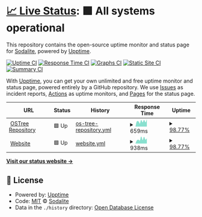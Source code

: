 # [📈 Live Status](https://uptime.sodalite.rocks): <!--live status--> **🟩 All systems operational**

This repository contains the open-source uptime monitor and status page for [Sodalite](https://sodalite.rocks), powered by [Upptime](https://github.com/upptime/upptime).

[![Uptime CI](https://github.com/sodaliterocks/upptime/workflows/Uptime%20CI/badge.svg)](https://github.com/sodaliterocks/upptime/actions?query=workflow%3A%22Uptime+CI%22)
[![Response Time CI](https://github.com/sodaliterocks/upptime/workflows/Response%20Time%20CI/badge.svg)](https://github.com/sodaliterocks/upptime/actions?query=workflow%3A%22Response+Time+CI%22)
[![Graphs CI](https://github.com/sodaliterocks/upptime/workflows/Graphs%20CI/badge.svg)](https://github.com/sodaliterocks/upptime/actions?query=workflow%3A%22Graphs+CI%22)
[![Static Site CI](https://github.com/sodaliterocks/upptime/workflows/Static%20Site%20CI/badge.svg)](https://github.com/sodaliterocks/upptime/actions?query=workflow%3A%22Static+Site+CI%22)
[![Summary CI](https://github.com/sodaliterocks/upptime/workflows/Summary%20CI/badge.svg)](https://github.com/sodaliterocks/upptime/actions?query=workflow%3A%22Summary+CI%22)

With [Upptime](https://upptime.js.org), you can get your own unlimited and free uptime monitor and status page, powered entirely by a GitHub repository. We use [Issues](https://github.com/sodaliterocks/upptime/issues) as incident reports, [Actions](https://github.com/sodaliterocks/upptime/actions) as uptime monitors, and [Pages](https://uptime.sodalite.rocks) for the status page.

<!--start: status pages-->
<!-- This summary is generated by Upptime (https://github.com/upptime/upptime) -->
<!-- Do not edit this manually, your changes will be overwritten -->
<!-- prettier-ignore -->
| URL | Status | History | Response Time | Uptime |
| --- | ------ | ------- | ------------- | ------ |
| <img alt="" src="https://favicons.githubusercontent.com/ostree.sodalite.rocks" height="13"> [OSTree Repository](https://ostree.sodalite.rocks) | 🟩 Up | [os-tree-repository.yml](https://github.com/sodaliterocks/upptime/commits/HEAD/history/os-tree-repository.yml) | <details><summary><img alt="Response time graph" src="./graphs/os-tree-repository/response-time-week.png" height="20"> 659ms</summary><br><a href="https://uptime.sodalite.rocks/history/os-tree-repository"><img alt="Response time 695" src="https://img.shields.io/endpoint?url=https%3A%2F%2Fraw.githubusercontent.com%2Fsodaliterocks%2Fupptime%2FHEAD%2Fapi%2Fos-tree-repository%2Fresponse-time.json"></a><br><a href="https://uptime.sodalite.rocks/history/os-tree-repository"><img alt="24-hour response time 431" src="https://img.shields.io/endpoint?url=https%3A%2F%2Fraw.githubusercontent.com%2Fsodaliterocks%2Fupptime%2FHEAD%2Fapi%2Fos-tree-repository%2Fresponse-time-day.json"></a><br><a href="https://uptime.sodalite.rocks/history/os-tree-repository"><img alt="7-day response time 659" src="https://img.shields.io/endpoint?url=https%3A%2F%2Fraw.githubusercontent.com%2Fsodaliterocks%2Fupptime%2FHEAD%2Fapi%2Fos-tree-repository%2Fresponse-time-week.json"></a><br><a href="https://uptime.sodalite.rocks/history/os-tree-repository"><img alt="30-day response time 669" src="https://img.shields.io/endpoint?url=https%3A%2F%2Fraw.githubusercontent.com%2Fsodaliterocks%2Fupptime%2FHEAD%2Fapi%2Fos-tree-repository%2Fresponse-time-month.json"></a><br><a href="https://uptime.sodalite.rocks/history/os-tree-repository"><img alt="1-year response time 695" src="https://img.shields.io/endpoint?url=https%3A%2F%2Fraw.githubusercontent.com%2Fsodaliterocks%2Fupptime%2FHEAD%2Fapi%2Fos-tree-repository%2Fresponse-time-year.json"></a></details> | <details><summary><a href="https://uptime.sodalite.rocks/history/os-tree-repository">98.77%</a></summary><a href="https://uptime.sodalite.rocks/history/os-tree-repository"><img alt="All-time uptime 99.94%" src="https://img.shields.io/endpoint?url=https%3A%2F%2Fraw.githubusercontent.com%2Fsodaliterocks%2Fupptime%2FHEAD%2Fapi%2Fos-tree-repository%2Fuptime.json"></a><br><a href="https://uptime.sodalite.rocks/history/os-tree-repository"><img alt="24-hour uptime 100.00%" src="https://img.shields.io/endpoint?url=https%3A%2F%2Fraw.githubusercontent.com%2Fsodaliterocks%2Fupptime%2FHEAD%2Fapi%2Fos-tree-repository%2Fuptime-day.json"></a><br><a href="https://uptime.sodalite.rocks/history/os-tree-repository"><img alt="7-day uptime 98.77%" src="https://img.shields.io/endpoint?url=https%3A%2F%2Fraw.githubusercontent.com%2Fsodaliterocks%2Fupptime%2FHEAD%2Fapi%2Fos-tree-repository%2Fuptime-week.json"></a><br><a href="https://uptime.sodalite.rocks/history/os-tree-repository"><img alt="30-day uptime 99.72%" src="https://img.shields.io/endpoint?url=https%3A%2F%2Fraw.githubusercontent.com%2Fsodaliterocks%2Fupptime%2FHEAD%2Fapi%2Fos-tree-repository%2Fuptime-month.json"></a><br><a href="https://uptime.sodalite.rocks/history/os-tree-repository"><img alt="1-year uptime 99.94%" src="https://img.shields.io/endpoint?url=https%3A%2F%2Fraw.githubusercontent.com%2Fsodaliterocks%2Fupptime%2FHEAD%2Fapi%2Fos-tree-repository%2Fuptime-year.json"></a></details>
| <img alt="" src="https://favicons.githubusercontent.com/sodalite.rocks" height="13"> [Website](https://sodalite.rocks) | 🟩 Up | [website.yml](https://github.com/sodaliterocks/upptime/commits/HEAD/history/website.yml) | <details><summary><img alt="Response time graph" src="./graphs/website/response-time-week.png" height="20"> 938ms</summary><br><a href="https://uptime.sodalite.rocks/history/website"><img alt="Response time 956" src="https://img.shields.io/endpoint?url=https%3A%2F%2Fraw.githubusercontent.com%2Fsodaliterocks%2Fupptime%2FHEAD%2Fapi%2Fwebsite%2Fresponse-time.json"></a><br><a href="https://uptime.sodalite.rocks/history/website"><img alt="24-hour response time 682" src="https://img.shields.io/endpoint?url=https%3A%2F%2Fraw.githubusercontent.com%2Fsodaliterocks%2Fupptime%2FHEAD%2Fapi%2Fwebsite%2Fresponse-time-day.json"></a><br><a href="https://uptime.sodalite.rocks/history/website"><img alt="7-day response time 938" src="https://img.shields.io/endpoint?url=https%3A%2F%2Fraw.githubusercontent.com%2Fsodaliterocks%2Fupptime%2FHEAD%2Fapi%2Fwebsite%2Fresponse-time-week.json"></a><br><a href="https://uptime.sodalite.rocks/history/website"><img alt="30-day response time 1431" src="https://img.shields.io/endpoint?url=https%3A%2F%2Fraw.githubusercontent.com%2Fsodaliterocks%2Fupptime%2FHEAD%2Fapi%2Fwebsite%2Fresponse-time-month.json"></a><br><a href="https://uptime.sodalite.rocks/history/website"><img alt="1-year response time 956" src="https://img.shields.io/endpoint?url=https%3A%2F%2Fraw.githubusercontent.com%2Fsodaliterocks%2Fupptime%2FHEAD%2Fapi%2Fwebsite%2Fresponse-time-year.json"></a></details> | <details><summary><a href="https://uptime.sodalite.rocks/history/website">98.77%</a></summary><a href="https://uptime.sodalite.rocks/history/website"><img alt="All-time uptime 99.94%" src="https://img.shields.io/endpoint?url=https%3A%2F%2Fraw.githubusercontent.com%2Fsodaliterocks%2Fupptime%2FHEAD%2Fapi%2Fwebsite%2Fuptime.json"></a><br><a href="https://uptime.sodalite.rocks/history/website"><img alt="24-hour uptime 100.00%" src="https://img.shields.io/endpoint?url=https%3A%2F%2Fraw.githubusercontent.com%2Fsodaliterocks%2Fupptime%2FHEAD%2Fapi%2Fwebsite%2Fuptime-day.json"></a><br><a href="https://uptime.sodalite.rocks/history/website"><img alt="7-day uptime 98.77%" src="https://img.shields.io/endpoint?url=https%3A%2F%2Fraw.githubusercontent.com%2Fsodaliterocks%2Fupptime%2FHEAD%2Fapi%2Fwebsite%2Fuptime-week.json"></a><br><a href="https://uptime.sodalite.rocks/history/website"><img alt="30-day uptime 99.70%" src="https://img.shields.io/endpoint?url=https%3A%2F%2Fraw.githubusercontent.com%2Fsodaliterocks%2Fupptime%2FHEAD%2Fapi%2Fwebsite%2Fuptime-month.json"></a><br><a href="https://uptime.sodalite.rocks/history/website"><img alt="1-year uptime 99.94%" src="https://img.shields.io/endpoint?url=https%3A%2F%2Fraw.githubusercontent.com%2Fsodaliterocks%2Fupptime%2FHEAD%2Fapi%2Fwebsite%2Fuptime-year.json"></a></details>

<!--end: status pages-->

[**Visit our status website →**](https://uptime.sodalite.rocks)

## 📄 License

- Powered by: [Upptime](https://github.com/upptime/upptime)
- Code: [MIT](./LICENSE) © [Sodalite](https://sodalite.rocks)
- Data in the `./history` directory: [Open Database License](https://opendatacommons.org/licenses/odbl/1-0/)
